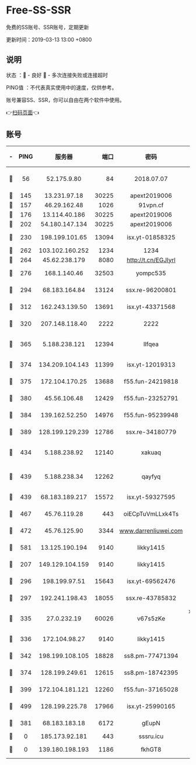 # Free-SS-SSR

免费的SS账号、SSR账号，定期更新

更新时间：2019-03-13 13:00 +0800

## 说明

状态     ：🙂 - 良好 🙁 - 多次连接失败或连接超时

PING值   ：不代表真实使用中的速度，仅供参考。

账号兼容SS、SSR，你可以自由在两个软件中使用。

👉[扫码页面](https://liesauer.github.io/Free-SS-SSR/)👈

## 账号

|-|PING|服务器|端口|密码|加密方式|区域|
|:----:|:----:|:-----:|-----:|:----:|:----:|:----:|
|🙂|56|52.175.9.80|84|2018.07.07|chacha20-ietf-poly1305|HK|
|🙂|145|13.231.97.18|30225|apext2019006|chacha20|JP|
|🙂|157|46.29.162.48|1026|91vpn.cf|rc4-md5|RU|
|🙂|176|13.114.40.186|30225|apext2019006|chacha20|JP|
|🙂|202|54.180.147.134|30225|apext2019006|chacha20|KR|
|🙂|230|198.199.101.65|13094|isx.yt-01858325|aes-256-cfb|US|
|🙂|262|103.102.160.252|1234|1234|rc4-md5|JP|
|🙂|264|45.62.238.179|8080|http://t.cn/EGJIyrl|rc4-md5|CA|
|🙂|276|168.1.140.46|32503|yompc535|aes-256-cfb|AU|
|🙂|294|68.183.164.84|13124|ssx.re-96200801|aes-256-cfb|US|
|🙂|312|162.243.139.50|13691|isx.yt-43371568|aes-256-cfb|US|
|🙂|320|207.148.118.40|2222|2222|aes-256-cfb|SG|
|🙂|365|5.188.238.121|12394|llfqea|chacha20-ietf-poly1305|BR|
|🙂|374|134.209.104.143|11399|isx.yt-12019313|aes-256-cfb|SG|
|🙂|375|172.104.170.25|13688|f55.fun-24219818|aes-256-cfb|SG|
|🙂|380|45.56.106.48|12429|f55.fun-23252791|aes-256-cfb|US|
|🙂|384|139.162.52.250|14976|f55.fun-95239948|aes-256-cfb|SG|
|🙂|389|128.199.129.239|12786|ssx.re-34180779|aes-256-cfb|SG|
|🙂|434|5.188.238.92|12140|xakuaq|chacha20-ietf-poly1305|BR|
|🙂|439|5.188.238.34|12262|qayfyq|chacha20-ietf-poly1305|BR|
|🙂|439|68.183.189.217|15572|isx.yt-59327595|aes-256-cfb|SG|
|🙂|467|45.76.119.28|443|oiECpTuVmLLxk4Ts|aes-256-cfb|AU|
|🙂|472|45.76.125.90|3344|www.darrenliuwei.com|aes-256-cfb|AU|
|🙂|581|13.125.190.194|9140|likky1415|aes-256-cfb|KR|
|🙂|207|149.129.104.159|9140|likky1415|aes-256-cfb|HK|
|🙂|296|198.199.97.51|15643|isx.yt-69562476|aes-256-cfb|US|
|🙂|297|192.241.198.43|18055|ssx.re-43785832|aes-256-cfb|US|
|🙂|335|27.0.232.19|60026|v67s5zKe|xchacha20-ietf-poly1305|HK|
|🙂|336|172.104.98.27|9140|likky1415|aes-256-cfb|JP|
|🙂|342|198.199.108.105|18828|ss8.pm-77471394|aes-256-cfb|US|
|🙂|374|128.199.249.61|12615|ss8.pm-18742395|aes-256-cfb|SG|
|🙂|399|172.104.181.121|12260|f55.fun-37165028|aes-256-cfb|SG|
|🙂|499|128.199.225.78|17966|isx.yt-25990165|aes-256-cfb|SG|
|🙁|381|68.183.183.18|6172|gEupN|aes-256-cfb|SG|
|🙁|0|185.173.92.181|443|sssru.icu|rc4-md5|RU|
|🙁|0|139.180.198.193|1186|fkhGT8|aes-256-cfb|JP|
